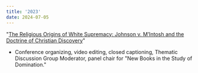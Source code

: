 ```yaml
---
title: '2023'
date: 2024-07-05
---
```

"[The Religious Origins of White Supremacy: Johnson v. M’Intosh and the Doctrine of Christian Discovery](https://doctrineofdiscovery.org/blog/conference-schedule/)"
- Conference organizing, video editing, closed captioning, Thematic Discussion Group Moderator, panel chair for "New Books in the Study of Domination."
